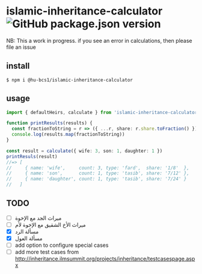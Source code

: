 # islamic-inheritance-calculator ![GitHub package.json version](https://img.shields.io/github/package-json/v/HU-BCS1/islamic-inheritance-calculator.svg)
NB: This a work in progress. if you see an error in calculations, then please file an issue

## install
```
$ npm i @hu-bcs1/islamic-inheritance-calculator
```

## usage
```typescript
import { defaultHeirs, calculate } from 'islamic-inheritance-calculator'

function printResults(results) {
  const fractionToString = r => ({ ...r, share: r.share.toFraction() })
  console.log(results.map(fractionToString))
}

const result = calculate({ wife: 3, son: 1, daughter: 1 })
printResuls(result)
//=> [
//     { name: 'wife',     count: 3, type: 'fard',  share: '1/8'  },
//     { name: 'son',      count: 1, type: 'tasib', share: '7/12' },
//     { name: 'daughter', count: 1, type: 'tasib', share: '7/24' }
//   ]
```

## TODO
- [ ] ميراث الجد مع الإخوة
- [ ] ميراث الأخ الشقيق مع الإخوة لأم
- [x] مسألة الرد
- [x] مسألة العول
- [ ] add option to configure special cases
- [ ] add more test cases from http://inheritance.ilmsummit.org/projects/inheritance/testcasespage.aspx
